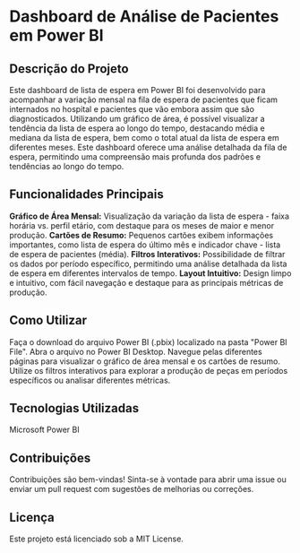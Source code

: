 <h1>Dashboard de Análise de Pacientes em Power BI</h1>

<h2>Descrição do Projeto</h2>

Este dashboard de lista de espera em Power BI foi desenvolvido para acompanhar a variação mensal na fila de espera de pacientes que ficam
internados no hospital e pacientes que vão embora assim que são diagnosticados. Utilizando um gráfico de área, é possível visualizar a tendência da lista de espera ao longo do tempo,
destacando média e mediana da lista de espera, bem como o total atual da lista de espera em diferentes meses.
Este dashboard oferece uma análise detalhada da fila de espera, permitindo uma compreensão mais profunda dos padrões e tendências ao longo do tempo.

<h2>Funcionalidades Principais</h2>

<b>Gráfico de Área Mensal:</b> Visualização da variação da lista de espera - faixa horária vs. perfil etário, com destaque para os meses de maior e menor produção.
<b>Cartões de Resumo:</b> Pequenos cartões exibem informações importantes, como lista de espera do último mês e indicador chave - lista de espera de pacientes (média).
<b>Filtros Interativos:</b> Possibilidade de filtrar os dados por período específico, permitindo uma análise detalhada da lista de espera em diferentes intervalos de tempo.
<b>Layout Intuitivo:</b> Design limpo e intuitivo, com fácil navegação e destaque para as principais métricas de produção.

<h2>Como Utilizar</h2>

Faça o download do arquivo Power BI (.pbix) localizado na pasta "Power BI File".
Abra o arquivo no Power BI Desktop.
Navegue pelas diferentes páginas para visualizar o gráfico de área mensal e os cartões de resumo.
Utilize os filtros interativos para explorar a produção de peças em períodos específicos ou analisar diferentes métricas.

<h2>Tecnologias Utilizadas</h2>

Microsoft Power BI

<h2>Contribuições</h2>

Contribuições são bem-vindas! Sinta-se à vontade para abrir uma issue ou enviar um pull request com sugestões de melhorias ou correções.

<h2>Licença</h2>

Este projeto está licenciado sob a MIT License.
